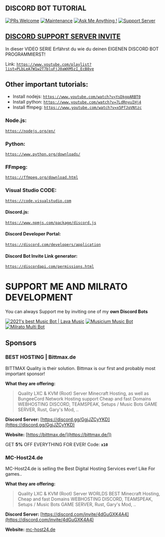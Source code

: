 ## DISCORD BOT TUTORIAL

[![PRs Welcome](https://img.shields.io/badge/PRs-welcome-brightgreen.svg?style=flat-square)](http://makeapullrequest.com)
[![Maintenance](https://img.shields.io/badge/Maintained%3F-yes-green.svg)](https://GitHub.com/Tomato6966/)
[![Ask Me Anything !](https://img.shields.io/badge/Ask%20me-anything-1abc9c.svg)](https://GitHub.com/Tomato6966/Ask-Me-Anything)
[![Support Server](https://img.shields.io/discord/591914197219016707.svg?label=&logo=discord&logoColor=ffffff&color=7389D8&labelColor=6A7EC2)](https://discord.gg/fS6qBSm)

## [**DISCORD SUPPORT SERVER INVITE**](https://support.milrato.eu)

In dieser VIDEO SERIE Erfährst du wie du deinen EIGENEN DISCORD BOT PROGRAMMIERST!

Link: [```https://www.youtube.com/playlist?list=PLbLeA7W1w2T7bluFjJ0aWXM5zI_EcB8ye```](https://www.youtube.com/playlist?list=PLbLeA7W1w2T7bluFjJ0aWXM5zI_EcB8ye)

## Other important tutorials:
 - Install nodejs: [```https://www.youtube.com/watch?v=YsDkgpARBT0```](https://www.youtube.com/watch?v=YsDkgpARBT0)
 - Install python: [```https://www.youtube.com/watch?v=7LdRnyuIHj4```](https://www.youtube.com/watch?v=7LdRnyuIHj4)
 - Install ffmpeg: [```https://www.youtube.com/watch?v=x5PfJoVNtzc```](https://www.youtube.com/watch?v=x5PfJoVNtzc)


### Node.js:
[```https://nodejs.org/en/```](https://nodejs.org/en/)
### Python: 
[```https://www.python.org/downloads/```](https://www.python.org/downloads/)
### FFmpeg:
[```https://ffmpeg.org/download.html```](https://ffmpeg.org/download.html)
### Visual Studio CODE:
[```https://code.visualstudio.com```](https://code.visualstudio.com)

#### Discord.js:
[```https://www.npmjs.com/package/discord.js```](https://www.npmjs.com/package/discord.js)
#### Discord Developer Portal:
[```https://discord.com/developers/application```](https://discord.com/developers/application)
#### Discord Bot Invite Link generator:
[```https://discordapi.com/permissions.html```](https://discordapi.com/permissions.html)

# SUPPORT ME AND MILRATO DEVELOPMENT

You can always Support me by inviting one of my **own Discord Bots**

[![2021's best Music Bot | Lava Music](https://cdn.discordapp.com/attachments/748533465972080670/817088638780440579/test3.png)](https://lava.milrato.eu)
[![Musicium Music Bot](https://cdn.discordapp.com/attachments/742446682381221938/770055673965707264/test1.png)](https://dc.musicium.eu)
[![Milrato Multi Bot](https://cdn.discordapp.com/attachments/742446682381221938/770056826724679680/test1.png)](https://dc.milrato.eu)

## Sponsors

### BEST HOSTING | Bittmax.de
BITTMAX Quality is their solution.
Bittmax is our first and probably most important sponsor!

**What they are offering:**
> Quality LXC & KVM (Root) Server
> Minecraft Hosting, as well as BungeeCord Network Hosting support
> Cheap and fast Domains
> WEBHOSTING
> DISCORD, TEAMSPEAK, Setups / Music Bots
> GAME SERVER, Rust, Gary's Mod, ..

**Discord Server:**
[https://discord.gg/GgjJZCyYKD](https://discord.gg/GgjJZCyYKD)

**Website:**
[https://bittmax.de/](https://bittmax.de/])

GET **5%** OFF EVERYTHING FOR EVER!
Code: **`x10`**

### MC-Host24.de
MC-Host24.de is selling the Best Digital Hosting Services ever!
Like For games..

**What they are offering:**
> Quality LXC & KVM (Root) Server
> WORLDS BEST Minecraft Hosting,
> Cheap and fast Domains
> WEBHOSTING
> DISCORD, TEAMSPEAK, Setups / Music Bots
> GAME SERVER, Rust, Gary's Mod, ..

**Discord Server:**
[https://discord.com/invite/4dGuGXK4A4](https://discord.com/invite/4dGuGXK4A4)

**Website:**
[mc-host24.de](https://mc-host24.de/user/affiliate/3121])

